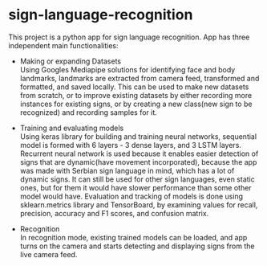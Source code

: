 # sign-language-recognition

This project is a python app for sign language recognition. App has three independent main functionalities:  
* Making or expanding Datasets  
Using Googles Mediapipe solutions for identifying face and body landmarks, landmarks are extracted from camera feed, transformed and formatted, and saved locally. This can be used to make new datasets from scratch, or to improve existing datasets by either recording more instances for existing signs, or by creating a new class(new sign to be recognized) and recording samples for it.

* Training and evaluating models  
Using keras library for building and training neural networks, sequential model is formed with 6 layers - 3 dense layers, and 3 LSTM layers. Recurrent neural network is used because it enables easier detection of signs that are dynamic(have movement incorporated), because the app was made with Serbian sign language in mind, which has a lot of dynamic signs. It can still be used for other sign languages, even static ones, but for them it would have slower performance than some other model would have. 
Evaluation and tracking of models is done using sklearn.metrics library and TensorBoard, by examining values for recall, precision, accuracy and F1 scores, and confusion matrix.

* Recognition  
In recognition mode, existing trained models can be loaded, and app turns on the camera and starts detecting and displaying signs from the live camera feed.
